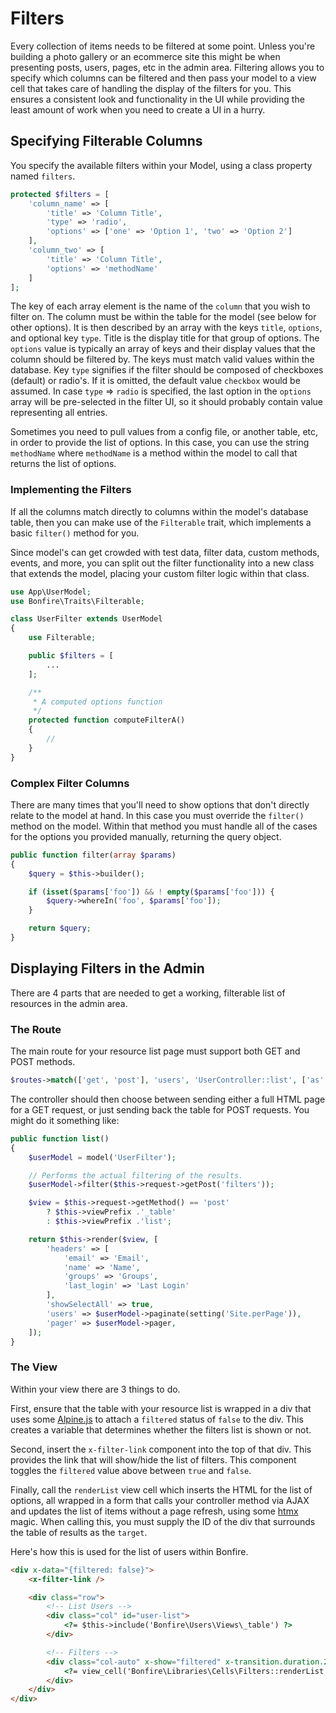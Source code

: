 # Filters

Every collection of items needs to be filtered at some point. Unless you're building a photo gallery or an ecommerce
site this might be when presenting posts, users, pages, etc in the admin area. Filtering allows you to specify which
columns can be filtered and then pass your model to a view cell that takes care of handling the display of the filters
for you. This ensures a consistent look and functionality in the UI while providing the least amount of work when you
need to create a UI in a hurry.

## Specifying Filterable Columns

You specify the available filters within your Model, using a class property named `filters`.

```php
protected $filters = [
    'column_name' => [
        'title' => 'Column Title',
        'type' => 'radio',
        'options' => ['one' => 'Option 1', 'two' => 'Option 2']
    ],
    'column_two' => [
        'title' => 'Column Title',
        'options' => 'methodName'
    ]
];
```

The key of each array element is the name of the `column` that you wish to filter on. The column must be within the
table for the model (see below for other options). It is then described by an array with the keys `title`, `options`, and 
optional key `type`. 
Title is the display title for that group of options. The `options` value is typically an array of keys and their display
values that the column should be filtered by. The keys must match valid values within the database. Key `type` signifies if
the filter should be composed of checkboxes (default) or radio's. If it is omitted, the default value `checkbox` would be 
assumed. In case `type` => `radio` is specified, the last option in the `options` array will be pre-selected in the filter
UI, so it should probably contain value representing all entries.

Sometimes you need to pull values from a config file, or another table, etc, in order to provide the list of options.
In this case, you can use the string `methodName` where `methodName` is a method within the model to call
that returns the list of options.

### Implementing the Filters

If all the columns match directly to columns within the model's database table, then you can make use of the `Filterable`
trait, which implements a basic `filter()` method for you.

Since model's can get crowded with test data, filter data, custom methods, events, and more, you can split out the
filter functionality into a new class that extends the model, placing your custom filter logic within that class.

```php
use App\UserModel;
use Bonfire\Traits\Filterable;

class UserFilter extends UserModel
{
    use Filterable;

    public $filters = [
        ...
    ];

    /**
     * A computed options function
     */
    protected function computeFilterA()
    {
        //
    }
}
```

### Complex Filter Columns

There are many times that you'll need to show options that don't directly relate to the model at hand. In this case
you must override the  `filter()` method on the model. Within that method you must handle all of the cases for the
options you provided manually, returning the query object.

```php
public function filter(array $params)
{
    $query = $this->builder();

    if (isset($params['foo']) && ! empty($params['foo'])) {
        $query->whereIn('foo', $params['foo']);
    }

    return $query;
}
```

## Displaying Filters in the Admin

There are 4 parts that are needed to get a working, filterable list of resources in the admin area.

### The Route

The main route for your resource list page must support both GET and POST methods.

```php
$routes->match(['get', 'post'], 'users', 'UserController::list', ['as' => 'user-list']);
```

The controller should then choose between sending either a full HTML page for a GET request, or just
sending back the table for POST requests. You might do it something like:

```php
public function list()
{
    $userModel = model('UserFilter');

    // Performs the actual filtering of the results.
    $userModel->filter($this->request->getPost('filters'));

    $view = $this->request->getMethod() == 'post'
        ? $this->viewPrefix .'_table'
        : $this->viewPrefix .'list';

    return $this->render($view, [
        'headers' => [
            'email' => 'Email',
            'name' => 'Name',
            'groups' => 'Groups',
            'last_login' => 'Last Login'
        ],
        'showSelectAll' => true,
        'users' => $userModel->paginate(setting('Site.perPage')),
        'pager' => $userModel->pager,
    ]);
}
```

### The View

Within your view there are 3 things to do.

First, ensure that the table with your resource list is wrapped in a div that uses some [Alpine.js](https://alpinejs.dev/)
to attach a `filtered` status of `false` to the div. This creates a variable that determines whether the filters list
is shown or not.

Second, insert the `x-filter-link` component into the top of that div. This provides the link that will show/hide the
list of filters. This component toggles the `filtered` value above between `true` and `false`.

Finally, call the `renderList` view cell which inserts the HTML for the list of options, all wrapped in a form
that calls your controller method via AJAX and updates the list of items without a page refresh, using some
[htmx](https://htmx.org/) magic. When calling this, you must supply the ID of the div that surrounds the table of
results as the `target`.

Here's how this is used for the list of users within Bonfire.

```html
<div x-data="{filtered: false}">
    <x-filter-link />

    <div class="row">
        <!-- List Users -->
        <div class="col" id="user-list">
            <?= $this->include('Bonfire\Users\Views\_table') ?>
        </div>

        <!-- Filters -->
        <div class="col-auto" x-show="filtered" x-transition.duration.240ms>
            <?= view_cell('Bonfire\Libraries\Cells\Filters::renderList', 'model=UserFilter target=#user-list') ?>
        </div>
    </div>
</div>
```
